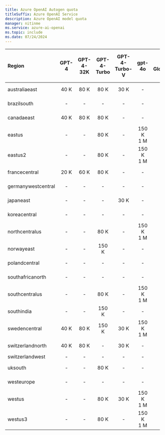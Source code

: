 ```yaml
---
title: Azure OpenAI Autogen quota
titleSuffix: Azure OpenAI Service
description: Azure OpenAI model quota
manager: nitinme
ms.service: azure-ai-openai
ms.topic: include
ms.date: 07/24/2024
---
```


| Region             | GPT-4   | GPT-4-32K   | GPT-4-Turbo   | GPT-4-Turbo-V   | gpt-4o      | gpt-4o - GlobalStandard   | GPT-35-Turbo   | GPT-35-Turbo-Instruct   | Text-Embedding-Ada-002   | text-embedding-3-small   | text-embedding-3-large   | Babbage-002   | Babbage-002 - finetune   | Davinci-002   | Davinci-002 - finetune   | GPT-35-Turbo - finetune   | GPT-35-Turbo-1106 - finetune   | GPT-4 - finetune   | GPT-35-Turbo-0125 - finetune   |
|:-------------------|:-------:|:-----------:|:-------------:|:---------------:|:-----------:|:-------------------------:|:--------------:|:-----------------------:|:------------------------:|:------------------------:|:------------------------:|:-------------:|:------------------------:|:-------------:|:------------------------:|:-------------------------:|:------------------------------:|:------------------:|:-------------------------------|
| australiaeast      | 40 K    | 80 K        | 80 K          | 30 K            | -           | 450 K <br> 30 M              | 300 K          | -                       | 350 K                    | -                        | -                        | -             | -                        | -             | -                        | -                         | -                              | -                  | -                              |
| brazilsouth        | -       | -           | -             | -               | -           | 450 K <br> 30 M              | -              | -                       | 350 K                    | -                        | -                        | -             | -                        | -             | -                        | -                         | -                              | -                  | -                              |
| canadaeast         | 40 K    | 80 K        | 80 K          | -               | -           | 450 K <br> 30 M              | 300 K          | -                       | 350 K                    | 350 K                    | 350 K                    | -             | -                        | -             | -                        | -                         | -                              | -                  | -                              |
| eastus             | -       | -           | 80 K          | -               | 150 K <br> 1 M | 450 K <br> 30 M              | 240 K          | 240 K                   | 240 K                    | 350 K                    | 350 K                    | -             | -                        | -             | -                        | -                         | -                              | -                  | -                              |
| eastus2            | -       | -           | 80 K          | -               | 150 K <br> 1 M | 450 K <br> 30 M              | 300 K          | -                       | 350 K                    | 350 K                    | 350 K                    | -             | -                        | -             | -                        | 250 K                     | 250 K                          | -                  | 250 K                          |
| francecentral      | 20 K    | 60 K        | 80 K          | -               | -           | 450 K <br> 30 M              | 240 K          | -                       | 240 K                    | -                        | 350 K                    | -             | -                        | -             | -                        | -                         | -                              | -                  | -                              |
| germanywestcentral | -       | -           | -             | -               | -           | 450 K <br> 30 M              | -              | -                       | -                        | -                        | -                        | -             | -                        | -             | -                        | -                         | -                              | -                  | -                              |
| japaneast          | -       | -           | -             | 30 K            | -           | 450 K <br> 30 M              | 300 K          | -                       | 350 K                    | -                        | 350 K                    | -             | -                        | -             | -                        | -                         | -                              | -                  | -                              |
| koreacentral       | -       | -           | -             | -               | -           | 450 K <br> 30 M              | -              | -                       | -                        | -                        | -                        | -             | -                        | -             | -                        | -                         | -                              | -                  | -                              |
| northcentralus     | -       | -           | 80 K          | -               | 150 K <br> 1 M | 450 K <br> 30 M              | 300 K          | -                       | 350 K                    | -                        | -                        | 240 K         | 250 K                    | 240 K         | 250 K                    | 250 K                     | 250 K                          | 100 K              | 250 K                          |
| norwayeast         | -       | -           | 150 K         | -               | -           | 450 K <br> 30 M              | -              | -                       | 350 K                    | -                        | -                        | -             | -                        | -             | -                        | -                         | -                              | -                  | -                              |
| polandcentral      | -       | -           | -             | -               | -           | 450 K <br> 30 M              | -              | -                       | -                        | -                        | -                        | -             | -                        | -             | -                        | -                         | -                              | -                  | -                              |
| southafricanorth   | -       | -           | -             | -               | -           | 450 K <br> 30 M              | -              | -                       | 350 K                    | -                        | -                        | -             | -                        | -             | -                        | -                         | -                              | -                  | -                              |
| southcentralus     | -       | -           | 80 K          | -               | 150 K <br> 1 M | 450 K <br> 30 M              | 240 K          | -                       | 240 K                    | -                        | -                        | -             | -                        | -             | -                        | -                         | -                              | -                  | -                              |
| southindia         | -       | -           | 150 K         | -               | -           | 450 K <br> 30 M              | 300 K          | -                       | 350 K                    | -                        | 350 K                    | -             | -                        | -             | -                        | -                         | -                              | -                  | -                              |
| swedencentral      | 40 K    | 80 K        | 150 K         | 30 K            | 150 K <br> 1 M | 450 K <br> 30 M              | 300 K          | 240 K                   | 350 K                    | -                        | 350 K                    | 240 K         | 250 K                    | 240 K         | 250 K                    | 250 K                     | 250 K                          | 100 K              | 250 K                          |
| switzerlandnorth   | 40 K    | 80 K        | -             | 30 K            | -           | 450 K <br> 30 M              | 300 K          | -                       | 350 K                    | -                        | -                        | -             | -                        | -             | -                        | -                         | -                              | -                  | -                              |
| switzerlandwest    | -       | -           | -             | -               | -           | -                         | -              | -                       | -                        | -                        | -                        | -             | 250 K                    | -             | 250 K                    | 250 K                     | 250 K                          | -                  | 250 K                          |
| uksouth            | -       | -           | 80 K          | -               | -           | 450 K <br> 30 M              | 240 K          | -                       | 350 K                    | -                        | 350 K                    | -             | -                        | -             | -                        | -                         | -                              | -                  | -                              |
| westeurope         | -       | -           | -             | -               | -           | 450 K <br> 30 M              | 240 K          | -                       | 240 K                    | -                        | -                        | -             | -                        | -             | -                        | -                         | -                              | -                  | -                              |
| westus             | -       | -           | 80 K          | 30 K            | 150 K <br> 1 M | 450 K <br> 30 M              | 300 K          | -                       | 350 K                    | -                        | -                        | -             | -                        | -             | -                        | -                         | -                              | -                  | -                              |
| westus3            | -       | -           | 80 K          | -               | 150 K <br> 1 M | 450 K <br> 30 M              | -              | -                       | 350 K                    | -                        | 350 K                    | -             | -                        | -             | -                        | -                         | -                              | -                  | -                              |

